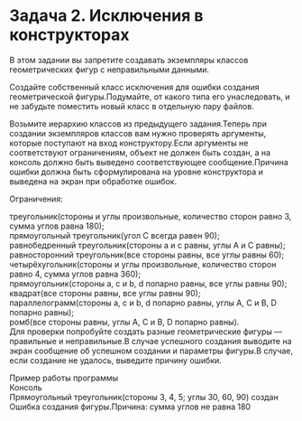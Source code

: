 # Задача 2. Исключения в конструкторах

В этом задании вы запретите создавать экземпляры классов геометрических фигур с неправильными данными.

Создайте собственный класс исключения для ошибки создания геометрической фигуры.Подумайте, от какого типа его унаследовать, и не забудьте поместить новый класс в отдельную пару файлов.

Возьмите иерархию классов из предыдущего задания.Теперь при создании экземпляров классов вам нужно проверять аргументы, которые поступают на вход конструктору.Если аргументы не соответствуют ограничениям, объект не должен быть создан, а на консоль должно быть выведено соответствующее сообщение.Причина ошибки должна быть сформулирована на уровне конструктора и выведена на экран при обработке ошибок.

Ограничения:

треугольник(стороны и углы произвольные, количество сторон равно 3, сумма углов равна 180);  
прямоугольный треугольник(угол C всегда равен 90);  
равнобедренный треугольник(стороны a и c равны, углы A и C равны);  
равносторонний треугольник(все стороны равны, все углы равны 60);  
четырёхугольник(стороны и углы произвольные, количество сторон равно 4, сумма углов равна 360);  
прямоугольник(стороны a, c и b, d попарно равны, все углы равны 90);  
квадрат(все стороны равны, все углы равны 90);  
параллелограмм(стороны a, c и b, d попарно равны, углы A, C и B, D попарно равны);  
ромб(все стороны равны, углы A, C и B, D попарно равны).  
Для проверки попробуйте создать разные геометрические фигуры — правильные и неправильные.В случае успешного создания выводите на экран сообщение об успешном создании и параметры фигуры.В случае, если создание не удалось, выведите причину ошибки.  

Пример работы программы  
Консоль  
Прямоугольный треугольник(стороны 3, 4, 5; углы 30, 60, 90) создан  
Ошибка создания фигуры.Причина: сумма углов не равна 180  
